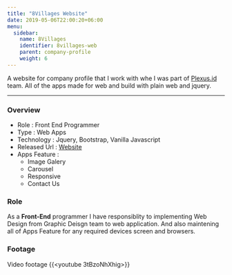 ```yaml
---
title: "8Villages Website"
date: 2019-05-06T22:00:20+06:00
menu:
  sidebar:
    name: 8Villages
    identifier: 8villages-web
    parent: company-profile
    weight: 6
---
```


A website for company profile that I work with whe I was part of [Plexus.id](http://plexus.id) team.
All of the apps made for web and build with plain web and jquery.

---
### Overview
- Role : Front End Programmer
- Type : Web Apps
- Technology : Jquery, Bootstrap, Vanilla Javascript
- Released Url : [Website](https://8villages.com/)
- Apps Feature : 
  - Image Galery
  - Carousel
  - Responsive
  - Contact Us

### Role
As a **Front-End** programmer I have responsiblity to implementing Web Design from Graphic Deisgn team to web application. And also maintening all of Apps Feature for any required devices screen and browsers.


### Footage
Video footage
{{<youtube 3tBzoNhXhig>}}